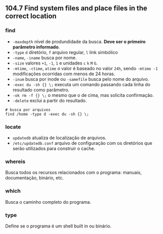 ## 104.7 Find system files and place files in the correct location

### find

* `-maxdepth` nível de produndidade da busca. **Deve ser o primeiro parâmetro informado**.
* `-type` `d` diretório, `f` arquivo regular, `l` link simbólico
* `-name`, `-iname` busca por nome.
* `-size` valores `+1`, `-1`, `1` e unidades `c` `k` `M` `G`.
* `-mtime`, `-ctime`, `atime` o valor é baseado no valor `24h`, sendo `-mtime -1` modificações ocorridas com menos de 24 horas.
* `-inum` busca por inode ou `-samefile` busca pelo nome do arquivo.
* `-exec du -sh {} \;` executa um comando passando cada linha do resultado como parâmetro.
* `-ok rm -f {} \;` o mesmo que o de cima, mas solicita confirmação.
* `-delete` exclui a partir do resultado.

```shell
# busca por arquivos
find /home -type d -exec du -sh {} \;
```

### locate

* `updatedb` atualiza de localização de arquivos.
* `/etc/updatedb.conf` arquivo de configuração com os diretórios que serão utilizados para construir o cache.

### whereis

Busca todos os recursos relacionados com o programa: manuais, documentação, binário, etc.

### which

Busca o caminho completo do programa.

### type

Define se o programa é um shell built in ou binário.
